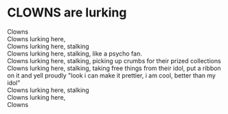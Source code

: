 # CLOWNS are lurking

Clowns  
Clowns lurking here,  
Clowns lurking here, stalking  
Clowns lurking here, stalking, like a psycho fan.  
Clowns lurking here, stalking, picking up crumbs for their prized collections  
Clowns lurking here, stalking, taking free things from their idol, put a ribbon on it and yell proudly "look i can make it prettier, i am cool, better than my idol"  
Clowns lurking here, stalking  
Clowns lurking here,  
Clowns
